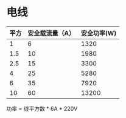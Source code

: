 # 电线

| 平方 | 安全载流量（A） | 安全功率(W) |
| ---- | --------------- | ----------- |
| 1    | 6               | 1320        |
| 1.5  | 10              | 1980        |
| 2.5  | 15              | 3300        |
| 4    | 25              | 5280        |
| 6    | 35              | 7920        |
| 10   | 60              | 13200       |

功率 = 线平方数 * 6A * 220V